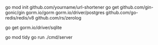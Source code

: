 go mod init github.com/yourname/url-shortener
go get github.com/gin-gonic/gin gorm.io/gorm gorm.io/driver/postgres github.com/go-redis/redis/v8 github.com/rs/zerolog


go get gorm.io/driver/sqlite


go mod tidy
go run ./cmd/server
